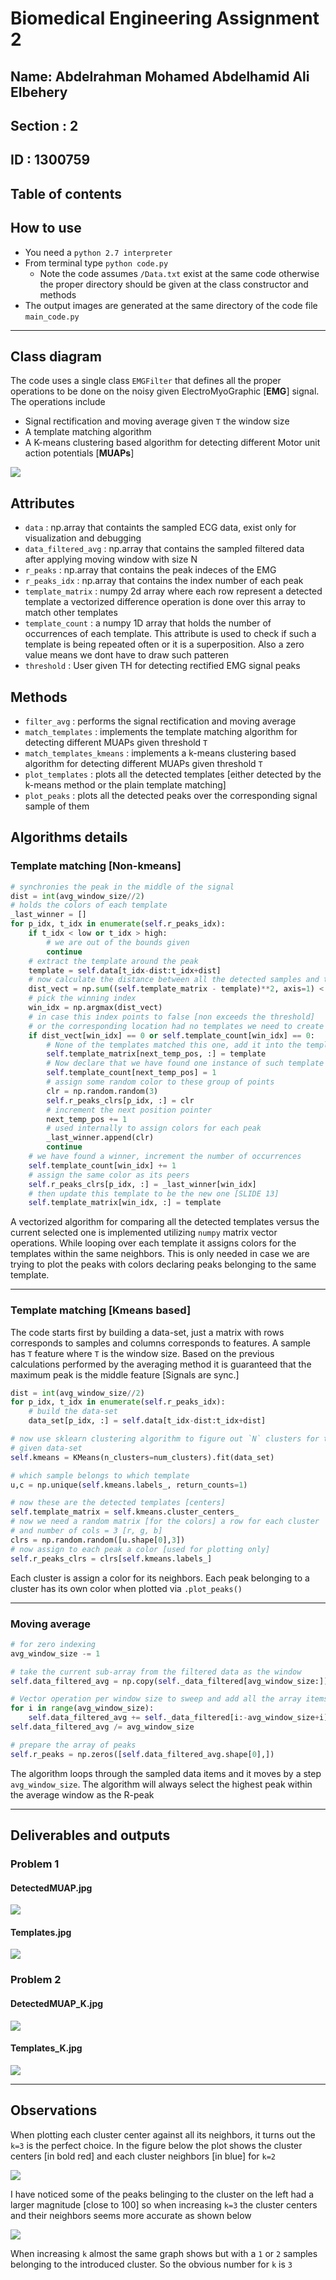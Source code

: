 # Biomedical Engineering Assignment 2
## Name: Abdelrahman Mohamed Abdelhamid Ali Elbehery
## Section : 2
## ID : 1300759
## Table of contents


## How to use
+ You need a `python 2.7 interpreter`
+ From terminal type `python code.py`
    + Note the code assumes  `/Data.txt` exist at the same code otherwise the proper directory should be given at the class constructor and methods
+ The output images are generated at the same directory of the code file `main_code.py`

---

## Class diagram

The code uses a single class `EMGFilter` that defines all the proper operations to be done on the noisy given ElectroMyoGraphic \[**EMG**\] signal. The operations include
+ Signal rectification and moving average given `T` the window size
+ A template matching algorithm
+ A K-means clustering based algorithm for detecting different Motor unit action potentials \[**MUAPs**\]

![](assets/2018-01-25-17-35-55.png)
 
  ## Attributes
+ `data` : np.array that containts the sampled ECG data,
exist only for visualization and debugging
+ `data_filtered_avg` : np.array that contains the sampled filtered data after applying moving window with size N
+ `r_peaks` : np.array that contains the peak indeces of the EMG
+ `r_peaks_idx` : np.array that contains the index number of each peak
+ `template_matrix` : numpy 2d array where each row represent a detected template
a vectorized difference operation is done over this array to match other templates
+ `template_count` : a numpy 1D array that holds the number of occurrences of each template.
This attribute is used to check if such a template is being repeated often or
it is a superposition. Also a zero value means we dont have to draw such patteren
+ `threshold` : User given TH for detecting rectified EMG signal peaks

## Methods
+ `filter_avg` : performs the signal rectification and moving average
+ `match_templates` : implements the template matching algorithm for detecting different MUAPs given threshold `T`
+ `match_templates_kmeans` : implements a k-means clustering based algorithm for detecting different MUAPs given threshold `T`
+ `plot_templates` : plots all the detected templates \[either detected by the k-means method or the plain template matching\]
+ `plot_peaks` : plots all the detected peaks over the corresponding signal sample of them


## Algorithms details


### Template matching \[Non-kmeans\]

```py
# synchronies the peak in the middle of the signal
dist = int(avg_window_size//2)
# holds the colors of each template
_last_winner = []
for p_idx, t_idx in enumerate(self.r_peaks_idx):
    if t_idx < low or t_idx > high:
        # we are out of the bounds given
        continue
    # extract the template around the peak
    template = self.data[t_idx-dist:t_idx+dist]
    # now calculate the distance between all the detected samples and this template [Vectorized]
    dist_vect = np.sum((self.template_matrix - template)**2, axis=1) < diff_th
    # pick the winning index
    win_idx = np.argmax(dist_vect)
    # in case this index points to false [non exceeds the threshold]
    # or the corresponding location had no templates we need to create a new one
    if dist_vect[win_idx] == 0 or self.template_count[win_idx] == 0:
        # None of the templates matched this one, add it into the template matrix
        self.template_matrix[next_temp_pos, :] = template
        # Now declare that we have found one instance of such template
        self.template_count[next_temp_pos] = 1
        # assign some random color to these group of points
        clr = np.random.random(3)
        self.r_peaks_clrs[p_idx, :] = clr
        # increment the next position pointer
        next_temp_pos += 1
        # used internally to assign colors for each peak
        _last_winner.append(clr)
        continue
    # we have found a winner, increment the number of occurrences
    self.template_count[win_idx] += 1
    # assign the same color as its peers
    self.r_peaks_clrs[p_idx, :] = _last_winner[win_idx]
    # then update this template to be the new one [SLIDE 13]
    self.template_matrix[win_idx, :] = template
```

A vectorized algorithm for comparing all the detected templates versus the current selected one is implemented utilizing `numpy` matrix vector operations. While looping over each template it assigns colors for the templates within the same neighbors. This is only needed in case we are trying to plot the peaks with colors declaring peaks belonging to the same template.

---
### Template matching \[Kmeans based\]

The code starts first by building a data-set, just a matrix with rows corresponds to samples and columns corresponds to features. A sample has `T` feature where `T` is the window size. Based on the previous calculations performed by the averaging method it is guaranteed that the maximum peak is the middle feature \[Signals are sync.\]

```py
dist = int(avg_window_size//2)
for p_idx, t_idx in enumerate(self.r_peaks_idx):
    # build the data-set
    data_set[p_idx, :] = self.data[t_idx-dist:t_idx+dist]

# now use sklearn clustering algorithm to figure out `N` clusters for the
# given data-set
self.kmeans = KMeans(n_clusters=num_clusters).fit(data_set)

# which sample belongs to which template
u,c = np.unique(self.kmeans.labels_, return_counts=1)

# now these are the detected templates [centers]
self.template_matrix = self.kmeans.cluster_centers_
# now we need a random matrix [for the colors] a row for each cluster
# and number of cols = 3 [r, g, b]
clrs = np.random.random([u.shape[0],3])
# now assign to each peak a color [used for plotting only]
self.r_peaks_clrs = clrs[self.kmeans.labels_]
```

Each cluster is assign a color for its neighbors. Each peak belonging to a cluster has its own color when plotted via `.plot_peaks()`

---

### Moving average

```py
# for zero indexing
avg_window_size -= 1

# take the current sub-array from the filtered data as the window
self.data_filtered_avg = np.copy(self._data_filtered[avg_window_size:])

# Vector operation per window size to sweep and add all the array items together
for i in range(avg_window_size):
    self.data_filtered_avg += self._data_filtered[i:-avg_window_size+i]
self.data_filtered_avg /= avg_window_size

# prepare the array of peaks
self.r_peaks = np.zeros([self.data_filtered_avg.shape[0],])
```

The algorithm loops through the sampled data items and it moves by a step `avg_window_size`. The algorithm will always select the highest peak within the average window as the R-peak

---

## Deliverables and outputs

### Problem 1
#### DetectedMUAP.jpg

![](DetectedMUAP.jpeg)

#### Templates.jpg

![](Templates.jpeg)


### Problem 2
#### DetectedMUAP_K.jpg

![](DetectedMUAP_K.jpeg)

#### Templates_K.jpg

![](Templates_K.jpeg)

---

## Observations

When plotting each cluster center against all its neighbors, it turns out the `k=3` is the perfect choice. In the figure below the plot shows the cluster centers \[in bold red\] and each cluster neighbors \[in blue\] for `k=2`

![](assets/2018-01-25-17-58-55.png)

I have noticed some of the peaks belinging to the cluster on the left had a larger magnitude \[close to 100\] so when increasing `k=3` the cluster centers and their neighbors seems more accurate as shown below

![](assets/2018-01-25-18-00-38.png)

When increasing `k` almost the same graph shows but with a `1` or `2` samples belonging to the introduced cluster. So the obvious number for `k` is `3`